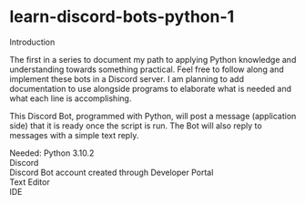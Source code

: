 # learn-discord-bots-python-1
Introduction

The first in a series to document my path to applying Python knowledge and understanding towards something practical. Feel free to follow along and implement these bots in a Discord server. I am planning to add documentation to use alongside programs to elaborate what is needed and what each line is accomplishing.

This Discord Bot, programmed with Python, will post a message (application side) that it is ready once the script is run. The Bot will also reply to messages with a simple text reply.

Needed:
Python 3.10.2 <br/>
Discord <br/>
Discord Bot account created through Developer Portal <br/>
Text Editor <br/>
IDE <br/>
